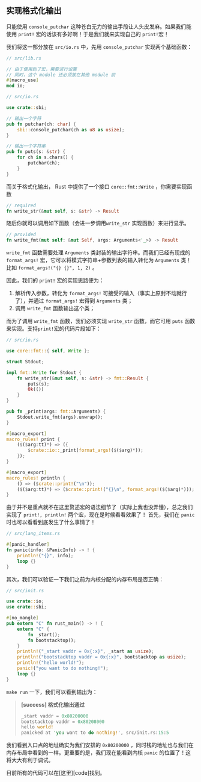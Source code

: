 ## 实现格式化输出

只能使用 `console_putchar` 这种苍白无力的输出手段让人头皮发麻。如果我们能使用 `print!` 宏的话该有多好啊！于是我们就来实现自己的 `print!`宏！

我们将这一部分放在 `src/io.rs` 中，先用 `console_putchar` 实现两个基础函数：

```rust
// src/lib.rs

// 由于使用到了宏，需要进行设置
// 同时，这个 module 还必须放在其他 module 前
#[macro_use]
mod io;

// src/io.rs

use crate::sbi;

// 输出一个字符
pub fn putchar(ch: char) {
    sbi::console_putchar(ch as u8 as usize);
}

// 输出一个字符串
pub fn puts(s: &str) {
    for ch in s.chars() {
        putchar(ch);
    }
}
```

而关于格式化输出， Rust 中提供了一个接口 `core::fmt::Write` ，你需要实现函数

```rust
// required
fn write_str(&mut self, s: &str) -> Result
```

随后你就可以调用如下函数（会进一步调用`write_str` 实现函数）来进行显示。

```rust
// provided
fn write_fmt(mut self: &mut Self, args: Arguments<'_>) -> Result
```

`write_fmt` 函数需要处理 `Arguments` 类封装的输出字符串。而我们已经有现成的 `format_args!` 宏，它可以将模式字符串+参数列表的输入转化为 `Arguments` 类！比如 `format_args!("{} {}", 1, 2)` 。

因此，我们的 `print!` 宏的实现思路便为：

1. 解析传入参数，转化为 `format_args!` 可接受的输入（事实上原封不动就行了），并通过 `format_args!` 宏得到 `Arguments` 类；
2. 调用 `write_fmt` 函数输出这个类；

而为了调用 `write_fmt` 函数，我们必须实现 `write_str` 函数，而它可用 `puts` 函数来实现。支持`print!`宏的代码片段如下：

```rust
// src/io.rs

use core::fmt::{ self, Write };

struct Stdout;

impl fmt::Write for Stdout {
    fn write_str(&mut self, s: &str) -> fmt::Result {
        puts(s);
        Ok(())
    }
}

pub fn _print(args: fmt::Arguments) {
    Stdout.write_fmt(args).unwrap();
}

#[macro_export]
macro_rules! print {
    ($($arg:tt)*) => ({
        $crate::io::_print(format_args!($($arg)*));
    });
}

#[macro_export]
macro_rules! println {
    () => ($crate::print!("\n"));
    ($($arg:tt)*) => ($crate::print!("{}\n", format_args!($($arg)*)));
}
```

由于并不是重点就不在这里赘述宏的语法细节了（实际上我也没弄懂），总之我们实现了 `print!, println!` 两个宏，现在是时候看看效果了！
首先，我们在 `panic` 时也可以看看到底发生了什么事情了！

```rust
// src/lang_items.rs

#[panic_handler]
fn panic(info: &PanicInfo) -> ! {
    println!("{}", info);
    loop {}
}
```

其次，我们可以验证一下我们之前为内核分配的内存布局是否正确：

```rust
// src/init.rs

use crate::io;
use crate::sbi;

#[no_mangle]
pub extern "C" fn rust_main() -> ! {
    extern "C" {
        fn _start();
        fn bootstacktop();
    }
    println!("_start vaddr = 0x{:x}", _start as usize);
    println!("bootstacktop vaddr = 0x{:x}", bootstacktop as usize);
    println!("hello world!");
    panic!("you want to do nothing!");
    loop {}
}
```

`make run` 一下，我们可以看到输出为：

> **[success] 格式化输出通过**
>
> ```rust
> _start vaddr = 0x80200000
> bootstacktop vaddr = 0x80208000
> hello world!
> panicked at 'you want to do nothing!', src/init.rs:15:5
> ```

我们看到入口点的地址确实为我们安排的 `0x80200000` ，同时栈的地址也与我们在内存布局中看到的一样。更重要的是，我们现在能看到内核 `panic` 的位置了！这将大大有利于调试。

目前所有的代码可以在[这里][code]找到。